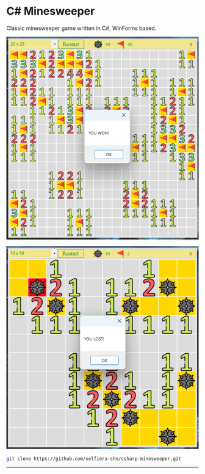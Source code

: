 # C# Minesweeper

Classic minesweeper game written in C#, WinForms based.

![Screenshot1](Screenshot1.png)

![Screenshot2](Screenshot2.png)

```bash
git clone https://github.com/xelfiera-shn/csharp-minesweeper.git
   ```

---
